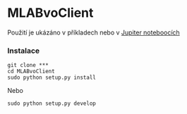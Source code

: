 # MLABvoClient

Použití je ukázáno v příkladech nebo v [Jupiter noteboocích](https://github.com/bolidozor/MeteorDataAnalyser/tree/dev)


### Instalace

```
git clone ***
cd MLABvoClient
sudo python setup.py install
```
Nebo

```
sudo python setup.py develop
```
